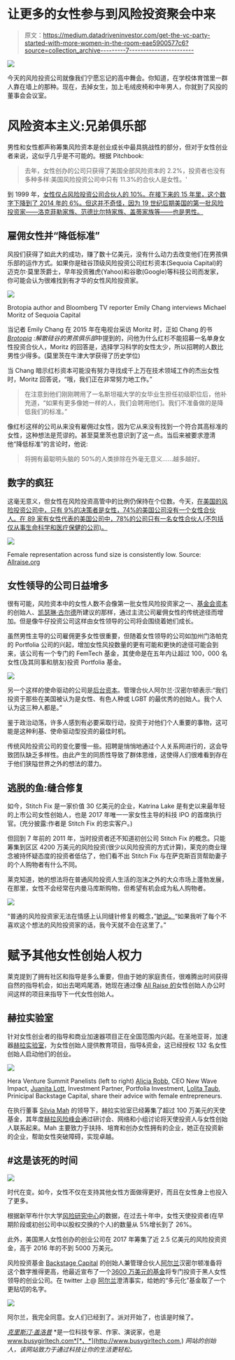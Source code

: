 # 让更多的女性参与到风险投资聚会中来

> 原文：<https://medium.datadriveninvestor.com/get-the-vc-party-started-with-more-women-in-the-room-eae5900577c6?source=collection_archive---------7----------------------->

![](img/515586642101a7ff306dbd52459762bb.png)

今天的风险投资公司就像我们宁愿忘记的高中舞会。你知道，在学校体育馆里一群人靠在墙上的那种。现在，去掉女生，加上毛绒皮椅和中年男人，你就到了风投的董事会会议室。

# 风险资本主义:兄弟俱乐部

男性和女性都声称筹集风险资本是创业成长中最具挑战性的部分，但对于女性创业者来说，这似乎几乎是不可能的。根据 Pitchbook:

> 去年，女性创办的公司只获得了美国全部风险资本的 2.2%，投资者也没有多种多样:美国风险投资公司中只有 11.3%的合伙人是女性。'

到 1999 年，[女性仅占风险投资公司合伙人的 10%。在接下来的 15 年里，这个数字下降到了 2014 年的 6%。但这并不奇怪，因为 19 世纪后期美国的第一批风险投资家——洛克菲勒家族、范德比尔特家族、盖蒂家族等——也是男性。](http://www.babson.edu/news-events/babson-news/Pages/140930-venture-capital-funding-women-entrepreneurs-study.aspx)

## 雇佣女性并“降低标准”

风投们获得了如此大的成功，赚了数十亿美元，没有什么动力去改变他们在男孩俱乐部的运作方式。如果你是硅谷顶级风险投资公司红杉资本(Sequoia Capital)的迈克尔·莫里茨爵士，早年投资雅虎(Yahoo)和谷歌(Google)等科技公司而发家，你可能会认为很难找到有才华的女性风险投资家。

![](img/f0cbf016fae927ee395d8aff214f3fb2.png)

Brotopia author and Bloomberg TV reporter Emily Chang interviews Michael Moritz of Sequoia Capital

当记者 Emily Chang 在 2015 年在电视台采访 Moritz 时，正如 Chang 的书 [*Brotopia*](https://www.amazon.com/Brotopia-Breaking-Boys-Silicon-Valley/dp/0735213534) *:解散硅谷的男孩俱乐部*中提到的，问他为什么红杉不能招募一名单身女性投资合伙人，Moritz 的回答是，选择学习科学的女性太少，所以招聘的人数比男性少得多。(莫里茨在牛津大学获得了历史学位)

当 Chang 暗示红杉资本可能没有努力寻找成千上万在技术领域工作的杰出女性时，Moritz 回答说，“哦，我们正在非常努力地工作。”

> 在注意到他们刚刚聘用了一名斯坦福大学的女毕业生担任初级职位后，他补充道，“如果有更多像她一样的人，我们会聘用他们。我们不准备做的是降低我们的标准。”

像红杉这样的公司从来没有雇佣过女性，因为它从来没有找到一个符合其高标准的女性，这种想法是荒谬的。甚至莫里茨也意识到了这一点。当后来被要求澄清他“降低标准”的言论时，他说:

> 将拥有最聪明头脑的 50%的人类排除在外毫无意义……越多越好。

## 数字的疯狂

这毫无意义，但女性在风险投资高管中的比例仍保持在个位数。今天，[在美国的风险投资公司中，只有 9%的决策者是女性，74%的美国公司没有一个女性合伙人。在 89 家有女性代表的美国公司中，78%的公司只有一名女性合伙人(不包括仅从事生命科学和医疗保健的公司)。](https://www.allraise.org/data)

![](img/7608f815edf174fcf205caba17b7990d.png)

Female representation across fund size is consistently low. Source: [Allraise.org](https://www.allraise.org/data)

## 女性领导的公司日益增多

很有可能，风险资本中的女性人数不会像第一批女性风险投资家之一、[基金会资本](https://foundationcapital.com/)的创始人、[凯瑟琳·古尔德](https://www.strictlyvc.com/2015/02/23/kingmaker-background-kathryn-gould/)所建议的那样，通过主流公司雇佣女性的传统途径而增加。但是像牛仔投资公司这样由女性领导的公司将会围绕着她们成长。

虽然男性主导的公司雇佣更多女性很重要，但随着女性领导的公司如加州门洛帕克的 Portfolia 公司的兴起，增加女性风投数量的更有可能和更快的途径可能会到来，该公司有一个专门的 FemTech 基金，其使命是在五年内让超过 100，000 名女性(及其同事和朋友)投资 Portfolia 基金。

![](img/41c4fb8d21b3e36f41f1a1316ce39414.png)

另一个这样的使命驱动的公司是[后台资本](https://backstagecapital.com/)。管理合伙人阿尔兰·汉密尔顿表示:“我们投资于那些在美国被认为是女性、有色人种或 LGBT 的最优秀的创始人。我个人认为这三种人都是。”

鉴于政治动荡，许多人感到有必要采取行动，投资于对他们个人重要的事物，这可能是这种利基、使命驱动型投资的最佳时机。

传统风险投资公司的变化要慢一些。招聘是悄悄地通过个人关系网进行的，这会导致团队缺乏多样性。由此产生的同质性导致了群体思维，这使得人们很难看到存在于他们狭隘世界之外的想法的潜力。

## 逃脱的鱼:缝合修复

如今，Stitch Fix 是一家价值 30 亿美元的企业，Katrina Lake 是有史以来最年轻的上市公司女性创始人，也是 2017 年唯一一家女性主导的科技 IPO 的首席执行官。(充分披露:作者是 Stitch Fix 的忠实客户。)

但回到 7 年前的 2011 年，当时投资者还不知道初创公司 Stitch Fix 的概念。只能筹集到区区 4200 万美元的风险投资(很少以风险投资的方式计算)，莱克的商业理念被持怀疑态度的投资者低估了，他们看不出 Stitch Fix 与在萨克斯百货帮助妻子的个人购物者有什么不同。

莱克知道，她的想法将在普通风险投资人生活的泡沫之外的大众市场上蓬勃发展，在那里，女性不会经常在内曼马库斯购物，但希望有机会成为私人购物者。

![](img/f20664959adeabc44f28085365c77e61.png)

“普通的风险投资家无法在情感上认同缝针修复的概念，”[她说。](https://www.forbes.com/sites/moiraforbes/2018/08/09/katrina-lake-billion-dollar-business/#10ba11cb727f)“如果我听了每个不喜欢这个想法的风险投资家的话，我今天就不会在这里了。”

# **赋予其他女性创始人权力**

莱克提到了拥有社区和指导是多么重要，但由于她的家庭责任，很难腾出时间获得自然的指导机会，如出去喝鸡尾酒，她现在通过像 [All Raise 的](https://www.allraise.org)女性创始人办公时间这样的项目来指导下一代女性创始人。

## 赫拉实验室

针对女性创业者的指导和商业加速器项目正在全国范围内兴起。在圣地亚哥，加速器[赫拉实验室](https://www.heralabs.com)，为女性创始人提供教育项目，指导&资金，这已经授权 132 名女性创始人启动他们的创业。

![](img/cf30e672ef03f0fb41a4c33a3f43154d.png)

Hera Venture Summit Panelists (left to right) [Alicia Robb](https://www.linkedin.com/in/alicia-robb-a888228/), CEO New Wave Impact, [Juanita Lott](https://www.linkedin.com/in/juanita-lott-9495454/), Investment Partner, Portfolia Investment, [Lolita Taub](https://www.linkedin.com/in/lolitataub/), Prinicipal Backstage Capital, share their advice with female entrepreneurs.

在执行董事 [Silvia Mah](https://www.linkedin.com/in/silviamah/) 的领导下，赫拉实验室已经筹集了超过 100 万美元的天使基金，其年度[赫拉风险峰会](https://www.heraventuresummit.com/)通过研讨会、网络和小组讨论将天使投资人与女性创始人联系起来。Mah 主要致力于扶持、培育和创办女性拥有的企业，她正在投资新的企业，帮助女性突破障碍，实现卓越。

## #这是该死的时间

![](img/c5f5b093cef8c46489b27d83171fde2b.png)

时代在变。如今，女性不仅在支持其他女性方面做得更好，而且在女性身上也投入了更多。

根据新罕布什尔大学[风险研究中心](https://paulcollege.unh.edu/cvr)的数据，在过去十年中，女性天使投资者(在早期阶段或初创公司中以股权交换的个人)的数量从 5%增长到了 26%。

此外，美国黑人女性创办的创业公司在 2017 年筹集了近 2.5 亿美元的风险投资资金，高于 2016 年的不到 5000 万美元。

风险投资基金 [Backstage Capital](https://backstagecapital.com/) 的创始人兼管理合伙人[阿尔兰](https://medium.com/u/8601b269d0e6?source=post_page-----eae5900577c6--------------------------------)汉密尔顿准备将这个数字推得更高，他最近宣布了一个[3600 万美元的基金](http://www.blackenterprise.com/investor-choosing-invest-founders/)将专门投资于黑人女性领导的创业公司。在 twitter 上@ [阿尔兰](https://medium.com/u/8601b269d0e6?source=post_page-----eae5900577c6--------------------------------)澄清事实，给她的“多元化”基金取了一个更贴切的名字。

![](img/0b9a7da1b9a46c0d1cc8fedeb100b267.png)

阿尔兰，我完全同意。女人们已经到了。派对开始了，也该是时候了。

[*克里斯汀·盖洛普*](https://www.linkedin.com/in/christinefuentesgallup/) *是一位科技专家、作家、演说家，也是 www.busygirltech.com*[*、*](http://www.busygirltech.com,) *网站的创始人，该网站致力于通过科技让你的生活更轻松。*
